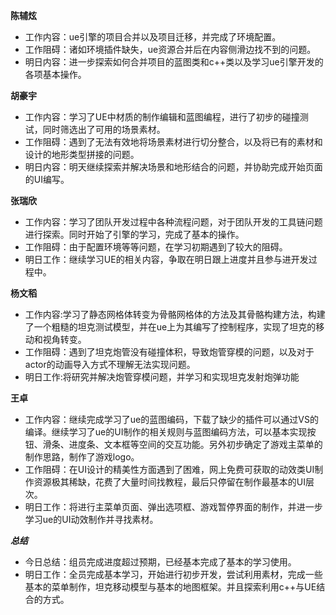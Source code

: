**陈辅炫**

- 工作内容：ue引擎的项目合并以及项目迁移，并完成了环境配置。
- 工作阻碍：诸如环境插件缺失，ue资源合并后在内容侧滑边找不到的问题。
- 明日内容：进一步探索如何合并项目的蓝图类和c++类以及学习ue引擎开发的各项基本操作。

**胡豪宇**

- 工作内容：学习了UE中材质的制作编辑和蓝图编程，进行了初步的碰撞测试，同时筛选出了可用的场景素材。
- 工作阻碍：遇到了无法有效地将场景素材进行切分整合，以及将已有的素材和设计的地形类型拼接的问题。
- 明日内容：明天继续探索并解决场景和地形结合的问题，并协助完成开始页面的UI编写。

**张瑞欣**

- 工作内容：学习了团队开发过程中各种流程问题，对于团队开发的工具链问题进行探索。同时开始了引擎的学习，完成了基本的操作。
- 工作阻碍：由于配置环境等等问题，在学习初期遇到了较大的阻碍。
- 明日工作：继续学习UE的相关内容，争取在明日跟上进度并且参与进开发过程中。

**杨文稻**

- 工作内容:学习了静态网格体转变为骨骼网格体的方法及其骨骼构建方法，构建了一个粗糙的坦克测试模型，并在ue上为其编写了控制程序，实现了坦克的移动和视角转变。
- 工作阻碍：遇到了坦克炮管没有碰撞体积，导致炮管穿模的问题，以及对于actor的动画导入方式不理解无法实现问题。
- 明日工作:将研究并解决炮管穿模问题，并学习和实现坦克发射炮弹功能

**王卓**

- 工作内容：继续完成学习了ue的蓝图编码，下载了缺少的插件可以通过VS的编译。继续学习了ue的UI制作的相关规则与蓝图编码方法，可以基本实现按钮、滑条、进度条、文本框等空间的交互功能。另外初步确定了游戏主菜单的制作思路，制作了游戏logo。
- 工作阻碍：在UI设计的精美性方面遇到了困难，网上免费可获取的动效类UI制作资源极其稀缺，花费了大量时间找教程，最后只停留在制作最基本的UI层次。
- 明日工作：将进行主菜单页面、弹出选项框、游戏暂停界面的制作，并进一步学习ue的UI动效制作并寻找素材。

***总结***
- 今日总结：组员完成进度超过预期，已经基本完成了基本的学习使用。
- 明日工作：全员完成基本学习，开始进行初步开发，尝试利用素材，完成一些基本的菜单制作，坦克移动模型与基本的地图框架。并且探索利用c++与UE结合的方式。

